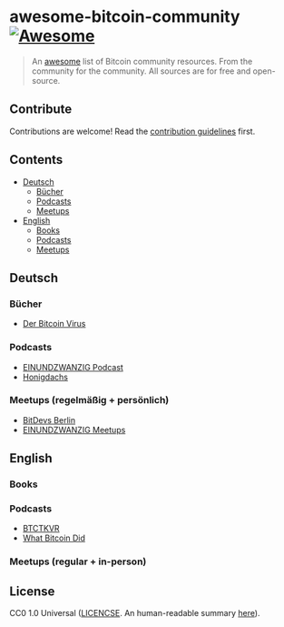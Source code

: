 # awesome-bitcoin-community [![Awesome](https://awesome.re/badge.svg)](https://awesome.re)

> An [awesome](https://github.com/sindresorhus/awesome) list of Bitcoin community resources. From the community for the community. All sources are for free and open-source.

## Contribute

Contributions are welcome! Read the [contribution guidelines](contributing.md) first.

## Contents

- [Deutsch](#deutsch)
   - [Bücher](#bücher)
   - [Podcasts](#podcasts)
   - [Meetups](#meetups-regelmäßig--persönlich)
- [English](#english)
   - [Books](#books)
   - [Podcasts](#podcasts-1)
   - [Meetups](#meetups-regular--in-person)


## Deutsch

### Bücher

- [Der Bitcoin Virus](https://github.com/BitcoinBeachTravemuende/DerBitcoinVirus)

### Podcasts

- [EINUNDZWANZIG Podcast](https://einundzwanzig.space/podcast/)
- [Honigdachs](https://coinspondent.de/honigdachs-der-bitcoin-podcast-aus-leipzig/)

### Meetups (regelmäßig + persönlich) 

- [BitDevs Berlin](https://bitdevs.berlin/)
- [EINUNDZWANZIG Meetups](https://portal.einundzwanzig.space/de/meetup/overview?l=de)


## English

### Books

### Podcasts

- [BTCTKVR](https://bitcoin-takeover.com/podcast/)
- [What Bitcoin Did](https://www.whatbitcoindid.com/podcast)

### Meetups (regular + in-person)

## License

CC0 1.0 Universal ([LICENCSE](./LICENSE). An human-readable summary [here](https://creativecommons.org/publicdomain/zero/1.0/)).
